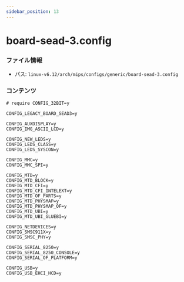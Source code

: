 ```yaml
---
sidebar_position: 13
---
```

# board-sead-3.config

### ファイル情報

- パス: `linux-v6.12/arch/mips/configs/generic/board-sead-3.config`

### コンテンツ

```config
# require CONFIG_32BIT=y

CONFIG_LEGACY_BOARD_SEAD3=y

CONFIG_AUXDISPLAY=y
CONFIG_IMG_ASCII_LCD=y

CONFIG_NEW_LEDS=y
CONFIG_LEDS_CLASS=y
CONFIG_LEDS_SYSCON=y

CONFIG_MMC=y
CONFIG_MMC_SPI=y

CONFIG_MTD=y
CONFIG_MTD_BLOCK=y
CONFIG_MTD_CFI=y
CONFIG_MTD_CFI_INTELEXT=y
CONFIG_MTD_OF_PARTS=y
CONFIG_MTD_PHYSMAP=y
CONFIG_MTD_PHYSMAP_OF=y
CONFIG_MTD_UBI=y
CONFIG_MTD_UBI_GLUEBI=y

CONFIG_NETDEVICES=y
CONFIG_SMSC911X=y
CONFIG_SMSC_PHY=y

CONFIG_SERIAL_8250=y
CONFIG_SERIAL_8250_CONSOLE=y
CONFIG_SERIAL_OF_PLATFORM=y

CONFIG_USB=y
CONFIG_USB_EHCI_HCD=y

```
